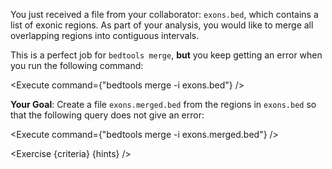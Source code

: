 <script>
import Execute from "components/Execute.svelte";
import Exercise from "components/Exercise.svelte";

const criteria = [{
	name: "File <code>exons.merged.bed</code> no longer causes <code>bedtools merge</code> to output an error",
	checks: [{
		type: "file",
		path: "exons.merged.bed",
		action: "contents",
		commandExpected: `sed 's/ /\t/g' exons.bed`
	}]
}];

const hints = [
	`As suggested by the error message, run <code>cat -t exons.bed</code>. Also try <code>head exons.bed</code>. Do any lines stand out from the others?`,
	`In the output of <code>cat -t exons.bed</code>, the first line uses spaces as the column delimiter instead of tabs.`,
	`You can use a <code>sed</code> command to replace spaces with tabs (<code>\\t</code>).`,
	`Don't forget to specify that you want the <code>sed</code> replace logic to be global!`
];
</script>

You just received a file from your collaborator: `exons.bed`, which contains a list of exonic regions. As part of your analysis, you would like to merge all overlapping regions into contiguous intervals.

This is a perfect job for `bedtools merge`, **but** you keep getting an error when you run the following command:

<Execute command={"bedtools merge -i exons.bed"} />

**Your Goal**: Create a file `exons.merged.bed` from the regions in `exons.bed` so that the following query does not give an error:

<Execute command={"bedtools merge -i exons.merged.bed"} />

<Exercise {criteria} {hints} />
